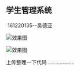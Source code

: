 ## 学生管理系统

​																			161220135--吴德亚

![效果图](1.png)





![效果图](2.png)



上传整理一下代码 ………………

